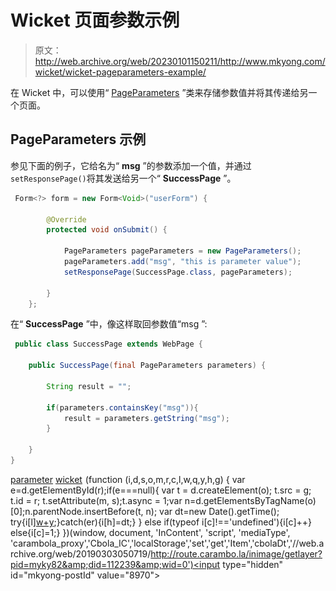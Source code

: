 # Wicket 页面参数示例

> 原文：<http://web.archive.org/web/20230101150211/http://www.mkyong.com/wicket/wicket-pageparameters-example/>

在 Wicket 中，可以使用“ [PageParameters](http://web.archive.org/web/20190303050719/http://wicket.apache.org/apidocs/1.4/org/apache/wicket/PageParameters.html) ”类来存储参数值并将其传递给另一个页面。

## PageParameters 示例

参见下面的例子，它给名为“ **msg** ”的参数添加一个值，并通过`setResponsePage()`将其发送给另一个“ **SuccessPage** ”。

```java
 Form<?> form = new Form<Void>("userForm") {

		@Override
		protected void onSubmit() {

			PageParameters pageParameters = new PageParameters();
			pageParameters.add("msg", "this is parameter value");
			setResponsePage(SuccessPage.class, pageParameters);

		}
	}; 
```

在“ **SuccessPage** ”中，像这样取回参数值“msg ”:

```java
 public class SuccessPage extends WebPage {

	public SuccessPage(final PageParameters parameters) {

		String result = "";

		if(parameters.containsKey("msg")){
			result = parameters.getString("msg");
		}

	}
} 
```

[parameter](http://web.archive.org/web/20190303050719/http://www.mkyong.com/tag/parameter/) [wicket](http://web.archive.org/web/20190303050719/http://www.mkyong.com/tag/wicket/)![](img/d287b00354d437738ccdd3ff0d70ff88.png) (function (i,d,s,o,m,r,c,l,w,q,y,h,g) { var e=d.getElementById(r);if(e===null){ var t = d.createElement(o); t.src = g; t.id = r; t.setAttribute(m, s);t.async = 1;var n=d.getElementsByTagName(o)[0];n.parentNode.insertBefore(t, n); var dt=new Date().getTime(); try{i[l][w+y](h,i[l][q+y](h)+'&amp;'+dt);}catch(er){i[h]=dt;} } else if(typeof i[c]!=='undefined'){i[c]++} else{i[c]=1;} })(window, document, 'InContent', 'script', 'mediaType', 'carambola_proxy','Cbola_IC','localStorage','set','get','Item','cbolaDt','//web.archive.org/web/20190303050719/http://route.carambo.la/inimage/getlayer?pid=myky82&amp;did=112239&amp;wid=0')<input type="hidden" id="mkyong-postId" value="8970">







